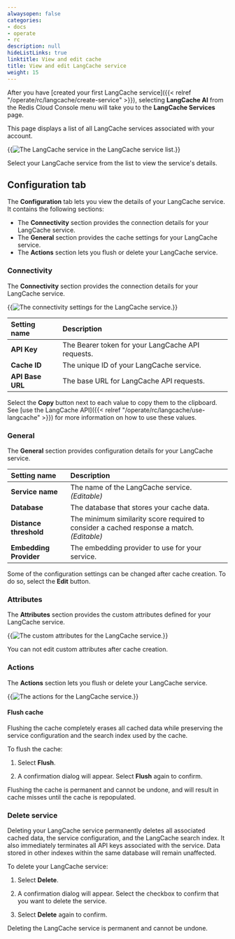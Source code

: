 ```yaml
---
alwaysopen: false
categories:
- docs
- operate
- rc
description: null
hideListLinks: true
linktitle: View and edit cache
title: View and edit LangCache service
weight: 15
---
```


After you have [created your first LangCache service]({{< relref "/operate/rc/langcache/create-service" >}}), selecting **LangCache AI** from the Redis Cloud Console menu will take you to the **LangCache Services** page. 

This page displays a list of all LangCache services associated with your account.

{{<image filename="images/rc/langcache-service-list.png" alt="The LangCache service in the LangCache service list." >}}

Select your LangCache service from the list to view the service's details.

## Configuration tab

The **Configuration** tab lets you view the details of your LangCache service. It contains the following sections:

- The **Connectivity** section provides the connection details for your LangCache service.
- The **General** section provides the cache settings for your LangCache service.
- The **Actions** section lets you flush or delete your LangCache service.

### Connectivity

The **Connectivity** section provides the connection details for your LangCache service. 

{{<image filename="images/rc/langcache-view-connectivity.png" alt="The connectivity settings for the LangCache service." >}}

| Setting name          |Description|
|:----------------------|:----------|
| **API Key** | The Bearer token for your LangCache API requests. |
| **Cache ID** | The unique ID of your LangCache service. |
| **API Base URL** | The base URL for LangCache API requests. |

Select the **Copy** button next to each value to copy them to the clipboard. See [use the LangCache API]({{< relref "/operate/rc/langcache/use-langcache" >}}) for more information on how to use these values. 

### General

The **General** section provides configuration details for your LangCache service.

| Setting name          |Description|
|:----------------------|:----------|
| **Service name** | The name of the LangCache service. _(Editable)_ |
| **Database** | The database that stores your cache data. |
| **Distance threshold** | The minimum similarity score required to consider a cached response a match. _(Editable)_ |
| **Embedding Provider** | The embedding provider to use for your service. |

Some of the configuration settings can be changed after cache creation. To do so, select the **Edit** button.

### Attributes

The **Attributes** section provides the custom attributes defined for your LangCache service.

{{<image filename="images/rc/langcache-view-attributes.png" alt="The custom attributes for the LangCache service." >}}

You can not edit custom attributes after cache creation.

### Actions

The **Actions** section lets you flush or delete your LangCache service.

{{<image filename="images/rc/langcache-view-actions.png" alt="The actions for the LangCache service." >}}

#### Flush cache

Flushing the cache completely erases all cached data while preserving the service configuration and the search index used by the cache.

To flush the cache:

1. Select **Flush**.

1. A confirmation dialog will appear. Select **Flush** again to confirm.

Flushing the cache is permanent and cannot be undone, and will result in cache misses until the cache is repopulated.

### Delete service

Deleting your LangCache service permanently deletes all associated cached data, the service configuration, and the LangCache search index. It also immediately terminates all API keys associated with the service. Data stored in other indexes within the same database will remain unaffected.

To delete your LangCache service:

1. Select **Delete**.

1. A confirmation dialog will appear. Select the checkbox to confirm that you want to delete the service.

1. Select **Delete** again to confirm.

Deleting the LangCache service is permanent and cannot be undone.
